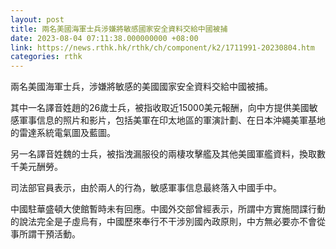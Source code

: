 ```yaml
---
layout: post
title: 兩名美國海軍士兵涉嫌將敏感國家安全資料交給中國被捕
date: 2023-08-04 07:11:38.000000000 +08:00
link: https://news.rthk.hk/rthk/ch/component/k2/1711991-20230804.htm
categories: rthk
---
```


兩名美國海軍士兵，涉嫌將敏感的美國國家安全資料交給中國被捕。

其中一名譯音姓趙的26歲士兵，被指收取近15000美元報酬，向中方提供美國敏感軍事信息的照片和影片，包括美軍在印太地區的軍演計劃、在日本沖繩美軍基地的雷達系統電氣圖及藍圖。

另一名譯音姓魏的士兵，被指洩漏服役的兩棲攻擊艦及其他美國軍艦資料，換取數千美元酬勞。

司法部官員表示，由於兩人的行為，敏感軍事信息最終落入中國手中。

中國駐華盛頓大使館暫時未有回應。中國外交部曾經表示，所謂中方實施間諜行動的說法完全是子虛烏有，中國歷來奉行不干涉別國內政原則，中方無必要亦不會從事所謂干預活動。
